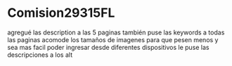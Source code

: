
# Comision29315FL
agregué las description a las 5 paginas 
también puse las keywords a todas las paginas
acomode los tamaños de imagenes para que pesen menos y sea mas facil poder ingresar desde diferentes dispositivos
le puse las descripciones a los alt
